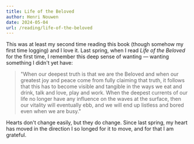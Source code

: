 ```yaml
---
title: Life of the Beloved
author: Henri Nouwen
date: 2024-05-04
url: /reading/life-of-the-beloved
---
```

This was at least my second time reading this book (though somehow my first time logging) and I love it. Last spring, when I read _Life of the Beloved_ for the first time, I remember this deep sense of wanting — wanting something I didn't yet have:

> "When our deepest truth is that we are the Beloved and when our greatest joy and peace come from fully claiming that truth, it follows that this has to become visible and tangible in the ways we eat and drink, talk and love, play and work. When the deepest currents of our life no longer have any influence on the waves at the surface, then our vitality will eventually ebb, and we will end up listless and bored even when we are busy."

Hearts don't change easily, but they do change. Since last spring, my heart has moved in the direction I so longed for it to move, and for that I am grateful.
